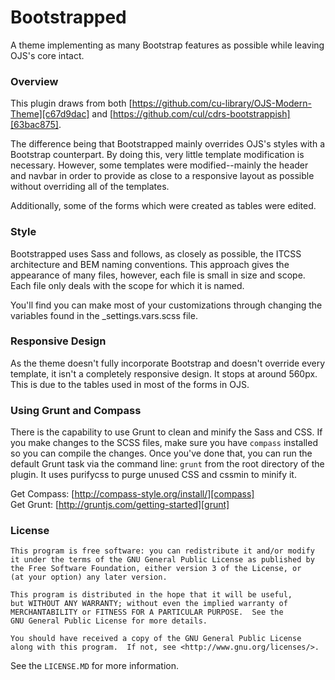Bootstrapped
=================

A theme implementing as many Bootstrap features as possible while leaving OJS's core intact.

### Overview

This plugin draws from both [https://github.com/cu-library/OJS-Modern-Theme][c67d9dac] and [https://github.com/cul/cdrs-bootstrappish][63bac875].

The difference being that Bootstrapped mainly overrides OJS's styles with a Bootstrap counterpart. By doing this, very little template modification is necessary. However, some templates were modified--mainly the header and navbar in order to provide as close to a responsive layout as possible without overriding all of the templates.

Additionally, some of the forms which were created as tables were edited.

### Style

Bootstrapped uses Sass and follows, as closely as possible, the ITCSS architecture and BEM naming conventions. This approach gives the appearance of many files, however, each file is small in size and scope. Each file only deals with the scope for which it is named.

You'll find you can make most of your customizations through changing the variables found in the \_settings.vars.scss file.

### Responsive Design

As the theme doesn't fully incorporate Bootstrap and doesn't override every template, it isn't a completely responsive design. It stops at around 560px. This is due to the tables used in most of the forms in OJS.

### Using Grunt and Compass

There is the capability to use Grunt to clean and minify the Sass and CSS. If you make changes to the SCSS files, make sure you have `compass` installed so you can compile the changes. Once you've done that,  you can run the default Grunt task via the command line:  `grunt` from the root directory of the plugin. It uses purifycss to purge unused CSS and cssmin to minify it.

Get Compass: [http://compass-style.org/install/][compass]  
Get Grunt: [http://gruntjs.com/getting-started][grunt]

### License

    This program is free software: you can redistribute it and/or modify
    it under the terms of the GNU General Public License as published by
    the Free Software Foundation, either version 3 of the License, or
    (at your option) any later version.

    This program is distributed in the hope that it will be useful,
    but WITHOUT ANY WARRANTY; without even the implied warranty of
    MERCHANTABILITY or FITNESS FOR A PARTICULAR PURPOSE.  See the
    GNU General Public License for more details.

    You should have received a copy of the GNU General Public License
    along with this program.  If not, see <http://www.gnu.org/licenses/>.

See the `LICENSE.MD` for more information.

  [c67d9dac]: https://github.com/cu-library/OJS-Modern-Theme "OJS Modern Theme"
  [63bac875]: https://github.com/cul/cdrs-bootstrappish "CDRS Bootstrappish"
  [compass]: http://compass-style.org/install/ "Compass Installation"
  [grunt]: http://gruntjs.com/getting-started "Grunt Installation"
  
